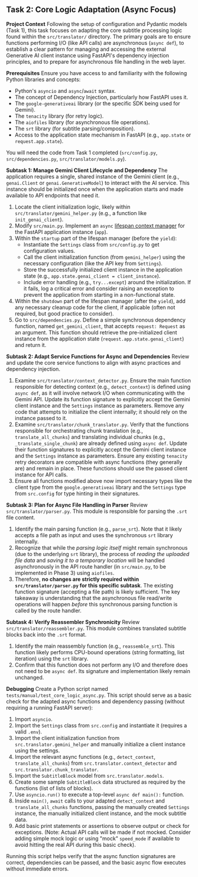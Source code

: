 ## Task 2: Core Logic Adaptation (Async Focus)

**Project Context**
Following the setup of configuration and Pydantic models (Task 1), this task focuses on adapting the core subtitle processing logic found within the `src/translator/` directory. The primary goals are to ensure functions performing I/O (like API calls) are asynchronous (`async def`), to establish a clear pattern for managing and accessing the external Generative AI client instance using FastAPI's dependency injection principles, and to prepare for asynchronous file handling in the web layer.

**Prerequisites**
Ensure you have access to and familiarity with the following Python libraries and concepts:
*   Python's `asyncio` and `async`/`await` syntax.
*   The concept of Dependency Injection, particularly how FastAPI uses it.
*   The `google-generativeai` library (or the specific SDK being used for Gemini).
*   The `tenacity` library (for retry logic).
*   The `aiofiles` library (for asynchronous file operations).
*   The `srt` library (for subtitle parsing/composition).
*   Access to the application state mechanism in FastAPI (e.g., `app.state` or `request.app.state`).

You will need the code from Task 1 completed (`src/config.py`, `src/dependencies.py`, `src/translator/models.py`).

**Subtask 1: Manage Gemini Client Lifecycle and Dependency**
The application requires a single, shared instance of the Gemini client (e.g., `genai.Client` or `genai.GenerativeModel`) to interact with the AI service. This instance should be initialized once when the application starts and made available to API endpoints that need it.
1.  Locate the client initialization logic, likely within `src/translator/gemini_helper.py` (e.g., a function like `init_genai_client`).
2.  Modify `src/main.py`. Implement an `async` [lifespan context manager](https://fastapi.tiangolo.com/advanced/events/) for the FastAPI application instance (`app`).
3.  Within the `startup` part of the lifespan manager (before the `yield`):
    *   Instantiate the `Settings` class from `src/config.py` to get configuration values.
    *   Call the client initialization function (from `gemini_helper`) using the necessary configuration (like the API key from `Settings`).
    *   Store the successfully initialized client instance in the application state (e.g., `app.state.genai_client = client_instance`).
    *   Include error handling (e.g., `try...except`) around the initialization. If it fails, log a critical error and consider raising an exception to prevent the application from starting in a non-functional state.
4.  Within the `shutdown` part of the lifespan manager (after the `yield`), add any necessary cleanup code for the client, if applicable (often not required, but good practice to consider).
5.  Go to `src/dependencies.py`. Define a simple synchronous dependency function, named `get_gemini_client`, that accepts `request: Request` as an argument. This function should retrieve the pre-initialized client instance from the application state (`request.app.state.genai_client`) and return it.

**Subtask 2: Adapt Service Functions for Async and Dependencies**
Review and update the core service functions to align with async practices and dependency injection.
1.  Examine `src/translator/context_detector.py`. Ensure the main function responsible for detecting context (e.g., `detect_context`) is defined using `async def`, as it will involve network I/O when communicating with the Gemini API. Update its function signature to explicitly accept the Gemini client instance and the `Settings` instance as parameters. Remove any code that attempts to initialize the client internally; it should rely on the instance passed to it.
2.  Examine `src/translator/chunk_translator.py`. Verify that the functions responsible for orchestrating chunk translation (e.g., `translate_all_chunks`) and translating individual chunks (e.g., `_translate_single_chunk`) are already defined using `async def`. Update their function signatures to explicitly accept the Gemini client instance and the `Settings` instance as parameters. Ensure any existing `tenacity` retry decorators are compatible with async functions (they generally are) and remain in place. These functions should use the passed client instance for API calls.
3.  Ensure all functions modified above now import necessary types like the client type from the `google.generativeai` library and the `Settings` type from `src.config` for type hinting in their signatures.

**Subtask 3: Plan for Async File Handling in Parser**
Review `src/translator/parser.py`. This module is responsible for parsing the `.srt` file content.
1.  Identify the main parsing function (e.g., `parse_srt`). Note that it likely accepts a file path as input and uses the synchronous `srt` library internally.
2.  Recognize that while the *parsing logic itself* might remain synchronous (due to the underlying `srt` library), the process of *reading the uploaded file data* and *saving it to a temporary location* will be handled asynchronously in the API route handler (in `src/main.py`, to be implemented in Phase 3) using `aiofiles`.
3.  Therefore, **no changes are strictly required within `src/translator/parser.py` for this specific subtask**. The existing function signature (accepting a file path) is likely sufficient. The key takeaway is understanding that the asynchronous file read/write operations will happen *before* this synchronous parsing function is called by the route handler.

**Subtask 4: Verify Reassembler Synchronicity**
Review `src/translator/reassembler.py`. This module combines translated subtitle blocks back into the `.srt` format.
1.  Identify the main reassembly function (e.g., `reassemble_srt`). This function likely performs CPU-bound operations (string formatting, list iteration) using the `srt` library.
2.  Confirm that this function does not perform any I/O and therefore does not need to be `async def`. Its signature and implementation likely remain unchanged.

**Debugging**
Create a Python script named `tests/manual/test_core_logic_async.py`. This script should serve as a basic check for the adapted async functions and dependency passing (without requiring a running FastAPI server):
1.  Import `asyncio`.
2.  Import the `Settings` class from `src.config` and instantiate it (requires a valid `.env`).
3.  Import the client initialization function from `src.translator.gemini_helper` and manually initialize a client instance using the settings.
4.  Import the relevant async functions (e.g., `detect_context`, `translate_all_chunks`) from `src.translator.context_detector` and `src.translator.chunk_translator`.
5.  Import the `SubtitleBlock` model from `src.translator.models`.
6.  Create some sample `SubtitleBlock` data structured as required by the functions (list of lists of blocks).
7.  Use `asyncio.run()` to execute a top-level `async def main():` function.
8.  Inside `main()`, `await` calls to your adapted `detect_context` and `translate_all_chunks` functions, passing the manually created `Settings` instance, the manually initialized client instance, and the mock subtitle data.
9.  Add basic print statements or assertions to observe output or check for exceptions. (Note: Actual API calls will be made if not mocked. Consider adding simple mock logic or using "mock" `speed_mode` if available to avoid hitting the real API during this basic check).

Running this script helps verify that the async function signatures are correct, dependencies can be passed, and the basic async flow executes without immediate errors.